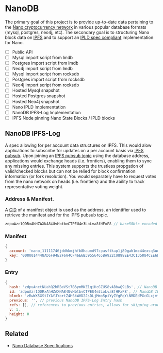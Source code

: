 # NanoDB

The primary goal of this project is to provide up-to-date data pertaining to the [Nano cryptocurrency network](https://github.com/nanocurrency/nano-node) in various popular database formats (mysql, postgres, neo4j, etc). The secondary goal is to structuring Nano block data on [IPFS](https://github.com/ipfs/go-ipfs) and to support an [IPLD spec compliant](https://github.com/ipld/specs) implementation for Nano.

- [ ] Public API
- [ ] Mysql import script from lmdb
- [ ] Postgres import script from lmdb
- [ ] Neo4j import script from lmdb
- [ ] Mysql import script from rocksdb
- [ ] Postgres import script from rocksdb
- [ ] Neo4j import script from rocksdb
- [ ] Hosted Mysql snapshot
- [ ] Hosted Postgres snapshot
- [ ] Hosted Neo4j snapshot
- [ ] Nano IPLD Implementation
- [ ] NanoDB IPFS-Log Implementation
- [ ] IPFS Node pinning Nano State Blocks / IPLD blocks

## NanoDB IPFS-Log

A spec allowing for per account data structures on IPFS. This would alow applications to subscribe for updates on a per account basis via [IPFS pubsub](https://docs.libp2p.io/concepts/publish-subscribe/). Upon joining an [IPFS pubsub topic](https://docs.libp2p.io/concepts/publish-subscribe/) using the database address, applications would exchange heads (i.e. frontiers), enabling them to sync any missing entries. This system supports the trustless propgation of valid/checked blocks but can not be relied for block confirmation information (or fork resolution). You would separately have to request votes from the nano network on heads (i.e. frontiers) and the ability to track representative voting weight.

### Address & Manifest.

A [CID](https://github.com/multiformats/cid) of a manifest object is used as the address, an identifier used to retrieve the manifest and for the IPFS pubsub topic.

```js
zdpuAzr1QDRxAhHZAXNA84UvHbtbvCTPEU4e3LoLva8fHFxF8 // base58btc encoded CID
```

### Manifest

```js
{
  account: 'nano_11111746jddhkmjhfb8haumd97cpasftkap1j89gah1mc44exsq3uohbkw95',
  key: '0000014448AD6F94E2F6A4CF46E6B39556465BA922C0898EE43C135084CEE6E1'
}
```

### Entry

```js
{
  hash: 'zdpuAnctNUahQ2hRBeVSt7B3ymMKZ1qiHcGZUS8vABbwQ9LBs', // NanoDB IPFS-Log Entry hash
  id: 'zdpuAzr1QDRxAhHZAXNA84UvHbtbvCTPEU4e3LoLva8fHFxF8', // NanoDB IPFS-Log Address
  block: 'zBwWX5GSt1YAYJYortZ4HSkWHD2JsDLjMmo5piYyZfgPqYiNMDEdPGcGLxjmt6nhmPApErDew6eVBdGECYtF6W73kZ1dk', // IPFS hash of Nano State Block
  previous: '', // previous NanoDB IPFS-Log Entry hash
  refs: [], // references to previous entries, allows for skipping around and faster sync (using NanoDB IPFS-Log Entry hash)
  v: 1,
  height: 0
}
```

## Related

- [Nano Database Specifications](https://github.com/nanocurrency/nanodb-specification)

